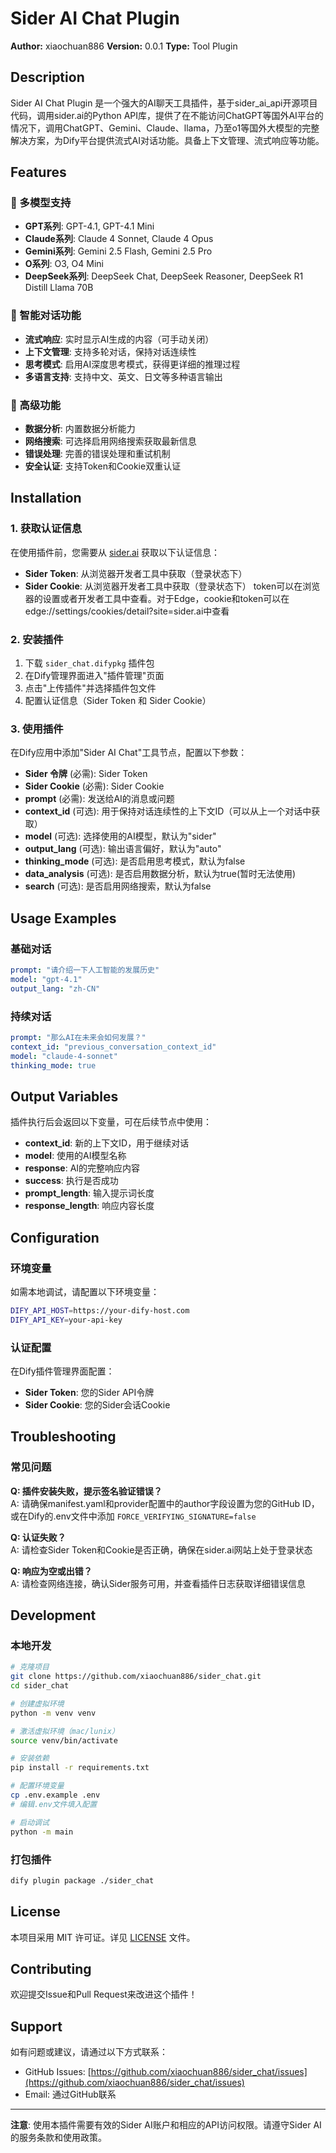 # Sider AI Chat Plugin

**Author:** xiaochuan886
**Version:** 0.0.1
**Type:** Tool Plugin  

## Description

Sider AI Chat Plugin 是一个强大的AI聊天工具插件，基于sider_ai_api开源项目代码，调用sider.ai的Python API库，提供了在不能访问ChatGPT等国外AI平台的情况下，调用ChatGPT、Gemini、Claude、llama，乃至o1等国外大模型的完整解决方案，为Dify平台提供流式AI对话功能。具备上下文管理、流式响应等功能。

## Features

### 🤖 多模型支持
- **GPT系列**: GPT-4.1, GPT-4.1 Mini
- **Claude系列**: Claude 4 Sonnet, Claude 4 Opus
- **Gemini系列**: Gemini 2.5 Flash, Gemini 2.5 Pro
- **O系列**: O3, O4 Mini
- **DeepSeek系列**: DeepSeek Chat, DeepSeek Reasoner, DeepSeek R1 Distill Llama 70B

### 💬 智能对话功能
- **流式响应**: 实时显示AI生成的内容（可手动关闭）
- **上下文管理**: 支持多轮对话，保持对话连续性
- **思考模式**: 启用AI深度思考模式，获得更详细的推理过程
- **多语言支持**: 支持中文、英文、日文等多种语言输出

### 🔧 高级功能
- **数据分析**: 内置数据分析能力
- **网络搜索**: 可选择启用网络搜索获取最新信息
- **错误处理**: 完善的错误处理和重试机制
- **安全认证**: 支持Token和Cookie双重认证

## Installation

### 1. 获取认证信息
在使用插件前，您需要从 [sider.ai](https://sider.ai) 获取以下认证信息：
- **Sider Token**: 从浏览器开发者工具中获取（登录状态下）
- **Sider Cookie**: 从浏览器开发者工具中获取（登录状态下）
token可以在浏览器的设置或者开发者工具中查看。对于Edge，cookie和token可以在edge://settings/cookies/detail?site=sider.ai中查看

### 2. 安装插件
1. 下载 `sider_chat.difypkg` 插件包
2. 在Dify管理界面进入"插件管理"页面
3. 点击"上传插件"并选择插件包文件
4. 配置认证信息（Sider Token 和 Sider Cookie）

### 3. 使用插件
在Dify应用中添加"Sider AI Chat"工具节点，配置以下参数：
- **Sider 令牌** (必需): Sider Token
- **Sider Cookie** (必需): Sider Cookie
- **prompt** (必需): 发送给AI的消息或问题
- **context_id** (可选): 用于保持对话连续性的上下文ID（可以从上一个对话中获取）
- **model** (可选): 选择使用的AI模型，默认为"sider"
- **output_lang** (可选): 输出语言偏好，默认为"auto"
- **thinking_mode** (可选): 是否启用思考模式，默认为false
- **data_analysis** (可选): 是否启用数据分析，默认为true(暂时无法使用)
- **search** (可选): 是否启用网络搜索，默认为false

## Usage Examples

### 基础对话
```yaml
prompt: "请介绍一下人工智能的发展历史"
model: "gpt-4.1"
output_lang: "zh-CN"
```

### 持续对话
```yaml
prompt: "那么AI在未来会如何发展？"
context_id: "previous_conversation_context_id"
model: "claude-4-sonnet"
thinking_mode: true
```



## Output Variables

插件执行后会返回以下变量，可在后续节点中使用：

- **context_id**: 新的上下文ID，用于继续对话
- **model**: 使用的AI模型名称
- **response**: AI的完整响应内容
- **success**: 执行是否成功
- **prompt_length**: 输入提示词长度
- **response_length**: 响应内容长度

## Configuration

### 环境变量
如需本地调试，请配置以下环境变量：
```bash
DIFY_API_HOST=https://your-dify-host.com
DIFY_API_KEY=your-api-key
```

### 认证配置
在Dify插件管理界面配置：
- **Sider Token**: 您的Sider API令牌
- **Sider Cookie**: 您的Sider会话Cookie

## Troubleshooting

### 常见问题

**Q: 插件安装失败，提示签名验证错误？**  
A: 请确保manifest.yaml和provider配置中的author字段设置为您的GitHub ID，或在Dify的.env文件中添加 `FORCE_VERIFYING_SIGNATURE=false`

**Q: 认证失败？**  
A: 请检查Sider Token和Cookie是否正确，确保在sider.ai网站上处于登录状态

**Q: 响应为空或出错？**  
A: 请检查网络连接，确认Sider服务可用，并查看插件日志获取详细错误信息

## Development

### 本地开发
```bash
# 克隆项目
git clone https://github.com/xiaochuan886/sider_chat.git
cd sider_chat

# 创建虚拟环境
python -m venv venv

# 激活虚拟环境（mac/lunix）
source venv/bin/activate

# 安装依赖
pip install -r requirements.txt

# 配置环境变量
cp .env.example .env
# 编辑.env文件填入配置

# 启动调试
python -m main
```

### 打包插件
```bash
dify plugin package ./sider_chat
```

## License

本项目采用 MIT 许可证。详见 [LICENSE](LICENSE) 文件。

## Contributing

欢迎提交Issue和Pull Request来改进这个插件！

## Support

如有问题或建议，请通过以下方式联系：
- GitHub Issues: [https://github.com/xiaochuan886/sider_chat/issues](https://github.com/xiaochuan886/sider_chat/issues)
- Email: 通过GitHub联系

---

**注意**: 使用本插件需要有效的Sider AI账户和相应的API访问权限。请遵守Sider AI的服务条款和使用政策。



